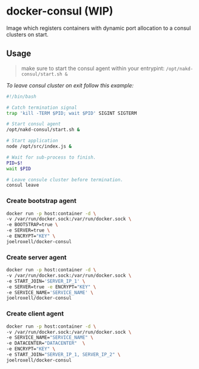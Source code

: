 # docker-consul (WIP)
Image which registers containers with dynamic port allocation to a consul clusters on start.

## Usage
> make sure to start the consul agent within your entrypint: `/opt/nakd-consul/start.sh &`

*To leave consul cluster on exit follow this example:*
```bash
#!/bin/bash

# Catch termination signal
trap 'kill -TERM $PID; wait $PID' SIGINT SIGTERM

# Start consul agent
/opt/nakd-consul/start.sh &

# Start application
node /opt/src/index.js &

# Wait for sub-process to finish.
PID=$!
wait $PID

# Leave consule cluster before termination.
consul leave
```

### Create bootstrap agent
```bash
docker run -p host:container -d \
-v /var/run/docker.sock:/var/run/docker.sock \
-e BOOTSTRAP=true \
-e SERVER=true \
-e ENCRYPT="KEY" \
joelroxell/docker-consul
```

### Create server agent
```bash
docker run -p host:container -d \
-v /var/run/docker.sock:/var/run/docker.sock \
-e START_JOIN='SERVER_IP_1' \
-e SERVER=true -e ENCRYPT="KEY" \
-e SERVICE_NAME='SERVICE_NAME' \
joelroxell/docker-consul
```

### Create client agent
```bash
docker run -p host:container -d \
-v /var/run/docker.sock:/var/run/docker.sock \
-e SERVICE_NAME="SERVICE_NAME" \
-e DATACENTER="DATACENTER"  \
-e ENCRYPT="KEY" \
-e START_JOIN="SERVER_IP_1, SERVER_IP_2" \
joelroxell/docker-consul
```
